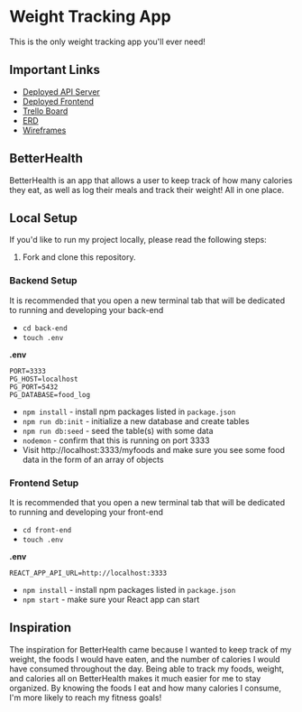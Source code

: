 # Weight Tracking App

This is the only weight tracking app you'll ever need!

## Important Links

- [Deployed API Server]()
- [Deployed Frontend]()
- [Trello Board](https://trello.com/invite/b/MXkEbiwf/33f70fb3b17173fc754dc0eb41602455/kanban-template)
- [ERD](https://miro.com/app/board/uXjVPcx_GAA=/?share_link_id=759371293763)
- [Wireframes](https://drive.google.com/drive/folders/1RfoaPdJxZwxDKBvMiSYGgDHfKqMjHi-W?usp=sharing)

## BetterHealth
BetterHealth is an app that allows a user to keep track of how many calories they eat, as well as log their meals and track their weight! All in one place.

## Local Setup

If you'd like to run my project locally, please read the following steps:

1. Fork and clone this repository.

### Backend Setup

It is recommended that you open a new terminal tab that will be dedicated to running and developing your back-end

- `cd back-end`
- `touch .env`

**.env**

```
PORT=3333
PG_HOST=localhost
PG_PORT=5432
PG_DATABASE=food_log
```

- `npm install` - install npm packages listed in `package.json`
- `npm run db:init` - initialize a new database and create tables
- `npm run db:seed` - seed the table(s) with some data
- `nodemon` - confirm that this is running on port 3333
- Visit http://localhost:3333/myfoods and make sure you see some food data in the form of an array of objects

### Frontend Setup

It is recommended that you open a new terminal tab that will be dedicated to running and developing your front-end

- `cd front-end`
- `touch .env`

**.env**

```
REACT_APP_API_URL=http://localhost:3333
```

- `npm install` - install npm packages listed in `package.json`
- `npm start` - make sure your React app can start

## Inspiration
The inspiration for BetterHealth came because I wanted to keep track of my weight, the foods I would have eaten, and the number of calories I would have consumed throughout the day. Being able to track my foods, weight, and calories all on BetterHealth makes it much easier for me to stay organized. By knowing the foods I eat and how many calories I consume, I'm more likely to reach my fitness goals!





